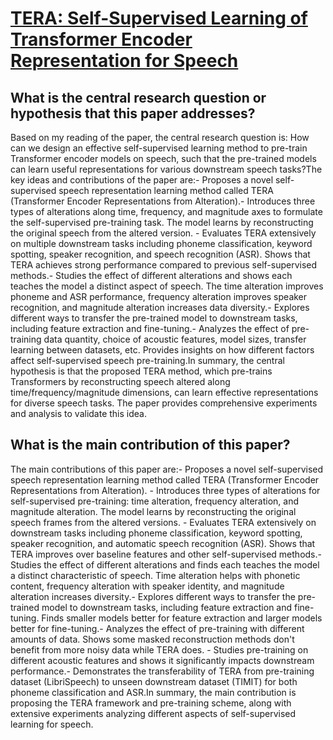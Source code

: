 # [TERA: Self-Supervised Learning of Transformer Encoder Representation for   Speech](https://arxiv.org/abs/2007.06028)

## What is the central research question or hypothesis that this paper addresses?

Based on my reading of the paper, the central research question is: How can we design an effective self-supervised learning method to pre-train Transformer encoder models on speech, such that the pre-trained models can learn useful representations for various downstream speech tasks?The key ideas and contributions of the paper are:- Proposes a novel self-supervised speech representation learning method called TERA (Transformer Encoder Representations from Alteration).- Introduces three types of alterations along time, frequency, and magnitude axes to formulate the self-supervised pre-training task. The model learns by reconstructing the original speech from the altered version. - Evaluates TERA extensively on multiple downstream tasks including phoneme classification, keyword spotting, speaker recognition, and speech recognition (ASR). Shows that TERA achieves strong performance compared to previous self-supervised methods.- Studies the effect of different alterations and shows each teaches the model a distinct aspect of speech. The time alteration improves phoneme and ASR performance, frequency alteration improves speaker recognition, and magnitude alteration increases data diversity.- Explores different ways to transfer the pre-trained model to downstream tasks, including feature extraction and fine-tuning.- Analyzes the effect of pre-training data quantity, choice of acoustic features, model sizes, transfer learning between datasets, etc. Provides insights on how different factors affect self-supervised speech pre-training.In summary, the central hypothesis is that the proposed TERA method, which pre-trains Transformers by reconstructing speech altered along time/frequency/magnitude dimensions, can learn effective representations for diverse speech tasks. The paper provides comprehensive experiments and analysis to validate this idea.


## What is the main contribution of this paper?

The main contributions of this paper are:- Proposes a novel self-supervised speech representation learning method called TERA (Transformer Encoder Representations from Alteration). - Introduces three types of alterations for self-supervised pre-training: time alteration, frequency alteration, and magnitude alteration. The model learns by reconstructing the original speech frames from the altered versions. - Evaluates TERA extensively on downstream tasks including phoneme classification, keyword spotting, speaker recognition, and automatic speech recognition (ASR). Shows that TERA improves over baseline features and other self-supervised methods.- Studies the effect of different alterations and finds each teaches the model a distinct characteristic of speech. Time alteration helps with phonetic content, frequency alteration with speaker identity, and magnitude alteration increases diversity.- Explores different ways to transfer the pre-trained model to downstream tasks, including feature extraction and fine-tuning. Finds smaller models better for feature extraction and larger models better for fine-tuning.- Analyzes the effect of pre-training with different amounts of data. Shows some masked reconstruction methods don't benefit from more noisy data while TERA does. - Studies pre-training on different acoustic features and shows it significantly impacts downstream performance.- Demonstrates the transferability of TERA from pre-training dataset (LibriSpeech) to unseen downstream dataset (TIMIT) for both phoneme classification and ASR.In summary, the main contribution is proposing the TERA framework and pre-training scheme, along with extensive experiments analyzing different aspects of self-supervised learning for speech.
